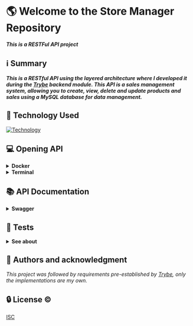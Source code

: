 # 🌎 Welcome to the Store Manager Repository

***This is a RESTFul API project***

## ℹ️ Summary
  
***This is a RESTful API using the layered architecture where I developed it during the [Trybe](https://www.betrybe.com/) backend module. This API is a sales management system, allowing you to create, view, delete and update products and sales using a MySQL database for data management.***

## 🚀 Technology Used

[![Technology](https://skillicons.dev/icons?i=docker,nodejs,mysql,express,js)](https://skillicons.dev)

## 💻 Opening API

<details> 
  <summary><strong>Docker</strong></summary>
  
- copy the repository to a local folder using the terminal and passing the command:
  ```bash
  git clone git@github.com:juliocmatias/store-manager.git
  ```

  If you don't have git installed, you can install it using this command in the shell and bash terminal:

  Debian/Ubuntu bash:
  ```bash
  apt-get install git
  ```

  other kernel follow the instructions on the website [Git](https://git-scm.com/download/linux).

  windows/powershell:
  ```shell
  winget install --id Git.Git -e --source winget
  ```

  Or you can follow the website [git](https://git-scm.com/downloads) documentation for more installation means.

> ## 🔍️ navigate to the folder created in the clone, and open the terminal.

- install the dependencies:
  ```bash
  npm install
  ```
  > This method of installing pending issues only works if the node installation package is npm, if you use another one, just switch to npm for the package used

  you need to have node installed to be able to install the dependency packages
  If you don't have it, you can run the command if your operating system is Linux:
  ```bash
  sudo apt update sudo apt install nodejs sudo apt install npm
  ```

  If not, follow the installation instructions on the [Node.js](https://nodejs.org/en/download) website.

<a id="compose"></a>

- For the API to start working, you first have to run docker-compose:

  ```bash
  docker-compose up -d
  ```

  By running this command the API is functional and can receive requests

- If you need to reset the database, run the command:

  ```bash
  npm run db:reset
  ```

> ⚠️ WARING: It's important to note that the containers will run on port 3001 for the API and 3306 for the MySQL database. Therefore, if you're using them, make sure to first terminate any apps or processes that utilize these ports.
>
>  ⚠️  It's also important to remember that to run an API using Docker, you'll need to have it installed and configured on your machine. Consult the documentation to learn more about [Docker](https://docs.docker.com/get-docker/).

</details>

<details>
  <summary><strong>Terminal</strong></summary>

*After cloning and accessing the project directory. Install the dependencies with `npm install` if you don't have Node.js installed, just follow the instructions in Docker.*

- Run `docker-compose up -d` in the terminal and stop the API container with `docker stop store_manager`. After this step:

  ```bash
  # access access the API with this command in the terminal
  npm start
  # or to start with live-reload
  npm run dev
  ```
  
</details>

## 📚 API Documentation

<details>
  <summary><strong>Swagger</strong></summary>

  
- *To access the API documentation, you can use Swagger. Swagger is a powerful tool that allows you to visualize and interact with APIs. It provides a user-friendly interface where you can explore the available endpoints, view request and response examples, and even test the API directly from the documentation.*

  <strong>To use the Swagger documentation for this API, follow these steps:</strong>

  >1. Start the API server by uploading the containers with `docker-compose up -d` in the terminal.
  >
  >2. Open your web browser and navigate to http://localhost:3001/api-doc/.
  >
  >3. You will see the Swagger UI interface, which displays all the available endpoints and their details.
  >
  >4. Explore the different endpoints, request parameters, and response schemas to understand how to interact with the API.
  >
  >5. You can also try out the API directly from the documentation by clicking on the "Try it out" button and providing the required input data.
  >
  >6. Swagger will generate the request URL and show the response data, making it easy to test and validate the API's functionality.

  Using Swagger documentation is a great way to understand and utilize the features of this API. It provides a comprehensive overview of the available endpoints and their functionalities, making it easier for developers to integrate and work with the API.

</details>

## 🧪 Tests

<details>
  <summary><strong>See about</strong></summary>

- *The API has unit testing coverage using mocha, with chai to requet the api and sinon to simulate returns. If you want to see, just run the command after uploading the containers:*

  ```bash
  npm run test
  ```
  *It is also possible to see test coverage using the command:*

  ```bash
  npm run coverage
  ```

</details>

## 👊 Authors and acknowledgment

*This project was followed by requirements pre-established by [Trybe](https://www.betrybe.com/), only the implementations are my own.*

## 🔒️ License ©️

[ISC](https://choosealicense.com/licenses/isc/)
